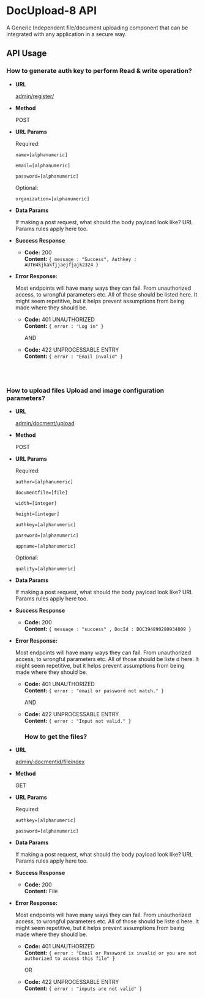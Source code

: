 # DocUpload-8 API 

A Generic Independent  file/document uploading component that can be integrated with any application in a secure way.

## API Usage

### How to generate auth key to perform Read & write operation?

* **URL**

  [admin/register/](admin/register/)

* **Method**

  POST

* **URL Params**

  Required:

  `name=[alphanumeric]`

  `email=[alphanumeric]`

  `password=[alphanumeric]`

  Optional:

  `organization=[alphanumeric]`

* **Data Params**

  If making a post request, what should the body payload look like? URL Params rules apply here too.

* **Success Response**

   * **Code:** 200 <br />
    **Content:** `{ message : "Success", Authkey : AUTH4kjkakfjjaejfjajk2324 }`

* **Error Response:**

  Most endpoints will have many ways they can fail. From unauthorized access, to wrongful parameters etc. All of those should be listed here. It might seem repetitive, but it helps prevent assumptions from being made where they should be.

  * **Code:** 401 UNAUTHORIZED <br/>
    **Content:** `{ error : "Log in" }`

    AND

  * **Code:** 422 UNPROCESSABLE ENTRY <br/>
    **Content:** `{ error : "Email Invalid" }`


<br/><br/>

### How to upload files Upload and image configuration parameters?

* **URL**

  [admin/docment/upload](admin/document/upload)

* **Method**

  POST

* **URL Params**

  Required:

  `author=[alphanumeric]`
  
  `documentfile=[file]`

  `width=[integer]`

  `height=[integer]`

  `authkey=[alphanumeric]`

  `password=[alphanumeric]`

  `appname=[alphanumeric]`

  Optional:

  `quality=[alphanumeric]`

* **Data Params**

  If making a post request, what should the body payload look like? URL Params rules apply here too.

* **Success Response**

   * **Code:** 200 <br />
    **Content:** `{ message : "success" , DocId : DOC394890280934809 }`

* **Error Response:**

  Most endpoints will have many ways they can fail. From unauthorized access, to wrongful parameters etc. All of those should be liste d here. It might seem repetitive, but it helps prevent assumptions from being made where they should be.

  * **Code:** 401 UNAUTHORIZED <br/>
    **Content:** `{ error : "email or password not match." }`

    AND

  * **Code:** 422 UNPROCESSABLE ENTRY <br/>
    **Content:** `{ error : "Input not valid." }`

    
    ### How to get the files?

* **URL**

  [admin/:docmentid/fileindex](admin/:documentid/fileindex)

* **Method**

  GET

* **URL Params**

  Required:


  `authkey=[alphanumeric]`

  `password=[alphanumeric]`


* **Data Params**

  If making a post request, what should the body payload look like? URL Params rules apply here too.

* **Success Response**

   * **Code:** 200 <br />
    **Content:** File

* **Error Response:**

  Most endpoints will have many ways they can fail. From unauthorized access, to wrongful parameters etc. All of those should be liste d here. It might seem repetitive, but it helps prevent assumptions from being made where they should be.

  * **Code:** 401 UNAUTHORIZED <br/>
    **Content:** `{ error : "Email or Password is invalid or you are not authorized to access this file" }`

    OR

  * **Code:** 422 UNPROCESSABLE ENTRY <br/>
    **Content:** `{ error : "inputs are not valid" }`
